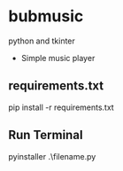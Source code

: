 # bubmusic

python and tkinter
- Simple music player

## requirements.txt

pip install -r requirements.txt

## Run Terminal
pyinstaller .\filename.py
